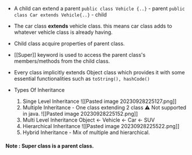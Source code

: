 - A child can extend a parent
`public class Vehicle {..}` - parent
`public class Car extends Vehicle{..}` - child

- The car class **extends** vehicle class. this means car class adds to whatever vehicle class is already having.
- Child class acquire properties of parent class.
- [[Super]] keyword is used to access the parent class's members/methods from the child class.
- Every class implicitly extends Object class which provides it with some essential functionalities such as `toString(), hashCode()`
- Types Of Inheritance
	1. Singe Level Inheritance
![[Pasted image 20230928225127.png]]
	2.  Multiple Inheritance - One class extending 2 class ⚠ Not supported in java.
![[Pasted image 20230928225152.png]]
	3. Multi Level Inheritance
	Object <- Vehicle <- Car <- SUV
	4. Hierarchical Inheritance
	![[Pasted image 20230928225522.png]]
	6. Hybrid Inheritance - Mix of multiple and hierarchical.

#### Note : Super class is a parent class.
